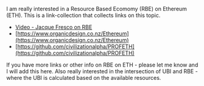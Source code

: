 I am really interested in a Resource Based Ecomomy (RBE) on Ethereum (ETH). This is a link-collection that collects links on this topic.

* [Video - Jacque Fresco on RBE](https://www.youtube.com/watch?v=PIMy0QBSQWo)
* [https://www.organicdesign.co.nz/Ethereum](https://www.organicdesign.co.nz/Ethereum)
* [https://github.com/civilizationalpha/PROFETH](https://github.com/civilizationalpha/PROFETH)

If you have more links or other info on RBE on ETH - please let me know and I will add this here. Also really interested in the intersection of UBI and RBE - where the UBI is calculated based on the available resources.